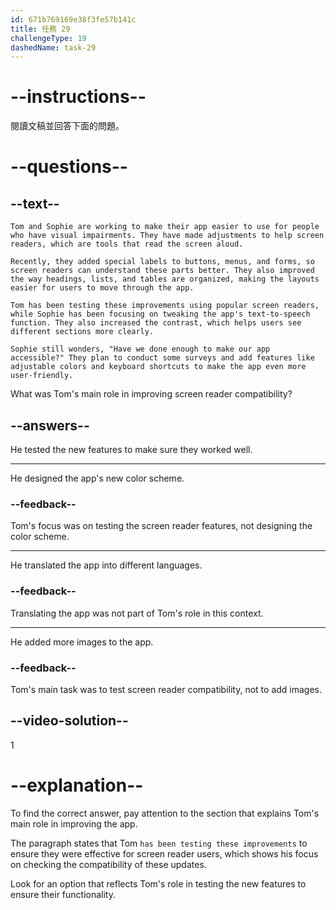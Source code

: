 ```yaml
---
id: 671b769169e38f3fe57b141c
title: 任務 29
challengeType: 19
dashedName: task-29
---
```


<!-- READING -->

# --instructions--

閱讀文稿並回答下面的問題。

# --questions--

## --text--

`Tom and Sophie are working to make their app easier to use for people who have visual impairments. They have made adjustments to help screen readers, which are tools that read the screen aloud.`

`Recently, they added special labels to buttons, menus, and forms, so screen readers can understand these parts better. They also improved the way headings, lists, and tables are organized, making the layouts easier for users to move through the app.`

`Tom has been testing these improvements using popular screen readers, while Sophie has been focusing on tweaking the app's text-to-speech function. They also increased the contrast, which helps users see different sections more clearly.`

`Sophie still wonders, "Have we done enough to make our app accessible?" They plan to conduct some surveys and add features like adjustable colors and keyboard shortcuts to make the app even more user-friendly.`

What was Tom's main role in improving screen reader compatibility?

## --answers--

He tested the new features to make sure they worked well.

---

He designed the app's new color scheme.

### --feedback--

Tom's focus was on testing the screen reader features, not designing the color scheme.

---

He translated the app into different languages.

### --feedback--

Translating the app was not part of Tom's role in this context.

---

He added more images to the app.

### --feedback--

Tom's main task was to test screen reader compatibility, not to add images.

## --video-solution--

1

# --explanation--

To find the correct answer, pay attention to the section that explains Tom's main role in improving the app.

The paragraph states that Tom `has been testing these improvements` to ensure they were effective for screen reader users, which shows his focus on checking the compatibility of these updates.

Look for an option that reflects Tom's role in testing the new features to ensure their functionality.

